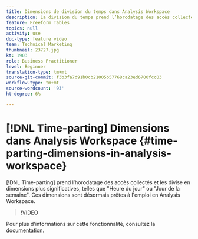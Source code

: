 ```yaml
---
title: Dimensions de division du temps dans Analysis Workspace
description: La division du temps prend l’horodatage des accès collectés et les divise en dimensions plus significatives, telles que "Heure du jour" ou "Jour de la semaine". Ces dimensions sont désormais prêtes à l'emploi en Analysis Workspace.
feature: Freeform Tables
topics: null
activity: use
doc-type: feature video
team: Technical Marketing
thumbnail: 23727.jpg
kt: 1903
role: Business Practitioner
level: Beginner
translation-type: tm+mt
source-git-commit: f3b3fa7d91b0cb21005b57768ca23ed6700fcc03
workflow-type: tm+mt
source-wordcount: '93'
ht-degree: 6%

---
```



# [!DNL Time-parting] Dimensions dans Analysis Workspace {#time-parting-dimensions-in-analysis-workspace}

[!DNL Time-parting] prend l’horodatage des accès collectés et les divise en dimensions plus significatives, telles que &quot;Heure du jour&quot; ou &quot;Jour de la semaine&quot;. Ces dimensions sont désormais prêtes à l&#39;emploi en Analysis Workspace.

>[!VIDEO](https://video.tv.adobe.com/v/23727/?quality=12)

Pour plus d&#39;informations sur cette fonctionnalité, consultez la [documentation](https://marketing.adobe.com/resources/help/en_US/analytics/analysis-workspace/time-parting-dimensions.html).
